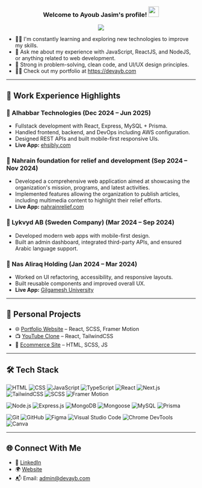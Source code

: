 <h3 align="center">
  Welcome to Ayoub Jasim's profile!
  <img src="https://media.giphy.com/media/hvRJCLFzcasrR4ia7z/giphy.gif" width="28">
</h3>

<p align="center">
  <a href="https://github.com/DenverCoder1/readme-typing-svg"><img src="https://readme-typing-svg.herokuapp.com/?lines=Full-stack%20web%20developer;Always%20learning%20new%20things&font=Fira%20Code&center=true&width=440&height=45&color=f75c7e&vCenter=true&size=22"></a>
</p> 

- 👨‍💻 I'm constantly learning and exploring new technologies to improve my skills.
- 💬 Ask me about my experience with JavaScript, ReactJS, and NodeJS, or anything related to web development.
- 🎯 Strong in problem-solving, clean code, and UI/UX design principles.
- 👨‍💻 Check out my portfolio at https://devayb.com

---

## 💼 Work Experience Highlights

### 🔹 Alhabbar Technologies (Dec 2024 – Jun 2025)
- Fullstack development with React, Express, MySQL + Prisma.
- Handled frontend, backend, and DevOps including AWS configuration.
- Designed REST APIs and built mobile-first responsive UIs.
- **Live App:** [ehsibly.com](https://ehsibly.com/)

### 🔹 Nahrain foundation for relief and development (Sep 2024 – Nov 2024)
- Developed a comprehensive web application aimed at showcasing the organization's mission, programs, and latest activities.
- Implemented features allowing the organization to publish articles, including multimedia content to highlight their relief efforts.
- **Live App:** [nahrainrelief.com](https://nahrainrelief.com/)

### 🔹 Lykvyd AB (Sweden Company) (Mar 2024 – Sep 2024)
- Developed modern web apps with mobile-first design.
- Built an admin dashboard, integrated third-party APIs, and ensured Arabic language support.

### 🔹 Nas Aliraq Holding (Jan 2024 – Mar 2024)
- Worked on UI refactoring, accessibility, and responsive layouts.
- Built reusable components and improved overall UX.
- **Live App:** [Gilgamesh University](https://gu.edu.iq/ar)

---

## 🚀 Personal Projects

- 🌐 [Portfolio Website](https://devayb.com/) – React, SCSS, Framer Motion
- 📺 [YouTube Clone](https://youtube-cloned.devayb.com/) – React, TailwindCSS
- 🛒 [Ecommerce Site](https://eco.devayb.com/) – HTML, SCSS, JS

---

## 🛠️ Tech Stack

![HTML](https://img.shields.io/badge/-HTML5-05122A?style=flat&logo=html5)
![CSS](https://img.shields.io/badge/-CSS-05122A?style=flat&logo=css)
![JavaScript](https://img.shields.io/badge/-JavaScript-05122A?style=flat&logo=javascript)
![TypeScript](https://img.shields.io/badge/-TypeScript-05122A?style=flat&logo=typescript)
![React](https://img.shields.io/badge/-React-05122A?style=flat&logo=react)
![Next.js](https://img.shields.io/badge/-Next.js-05122A?style=flat&logo=next.js)
![TailwindCSS](https://img.shields.io/badge/-TailwindCSS-05122A?style=flat&logo=tailwindcss)
![SCSS](https://img.shields.io/badge/-SCSS-05122A?style=flat&logo=sass)
![Framer Motion](https://img.shields.io/badge/-Framer_Motion-05122A?style=flat&logo=framer)

![Node.js](https://img.shields.io/badge/-Node.js-05122A?style=flat&logo=node.js)
![Express.js](https://img.shields.io/badge/-Express.js-05122A?style=flat&logo=express)
![MongoDB](https://img.shields.io/badge/-MongoDB-05122A?style=flat&logo=mongodb)
![Mongoose](https://img.shields.io/badge/-Mongoose-05122A?style=flat&logo=mongodb)
![MySQL](https://img.shields.io/badge/-MySQL-05122A?style=flat&logo=mysql)
![Prisma](https://img.shields.io/badge/-Prisma-05122A?style=flat&logo=prisma)

![Git](https://img.shields.io/badge/-Git-05122A?style=flat&logo=git)
![GitHub](https://img.shields.io/badge/-GitHub-05122A?style=flat&logo=github)
![Figma](https://img.shields.io/badge/-Figma-05122A?style=flat&logo=figma)
![Visual Studio Code](https://img.shields.io/badge/-Visual_Studio_Code-05122A?style=flat&logo=visualstudiocode)
![Chrome DevTools](https://img.shields.io/badge/-Chrome_DevTools-05122A?style=flat&logo=googlechrome&logoColor=white)
![Canva](https://img.shields.io/badge/-Canva-05122A?style=flat&logo=canva)

---

## 🌐 Connect With Me

- 💼 [LinkedIn](https://www.linkedin.com/in/ayoubjasim/)
- 🌍 [Website](https://devayb.com/)
- 📬 Email: admin@devayb.com

